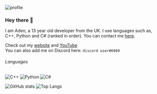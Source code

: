 ![profile](https://adenviney.com/gh/banner.png)

### Hey there 👋
I am Aden, a 13 year old developer from the UK. I use languages such as, C++, Python and C# (ranked in order). You can contact me [here](mailto:aden@adenviney.com).

Check out my [website](https://www.adenviney.com) and [YouTube](https://www.youtube.com/channel/UCBL2GVjzdNFII5WwzRNacOw) <br>
You can also add me on Discord here: `discord user#6969` <br>

###### Languages

![C++](https://img.shields.io/badge/C%2B%2B-00599C?style=for-the-badge&logo=c%2B%2B&logoColor=white)
![Python](https://img.shields.io/badge/Python-14354C?style=for-the-badge&logo=python&logoColor=white)
![C#](https://img.shields.io/badge/c%23-%23239120.svg?style=for-the-badge&logo=c-sharp&logoColor=white)

  ![GitHub stats](https://github-readme-stats.vercel.app/api?username=adenviney&show_icons=true&show_icons=true&title_color=24A7FF&text_color=cccccc&bg_color=00000000&hide_border=true&icon_color=4F8CC9&hide_title=true&count_private=true&hide=prs)
  ![Top Langs](https://github-readme-stats.vercel.app/api/top-langs/?username=adenviney&show_icons=true&title_color=24A7FF&text_color=cccccc&bg_color=00000000&hide_border=true)
